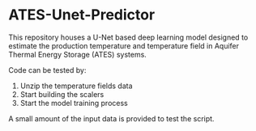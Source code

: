 # ATES-Unet-Predictor
This repository houses a U-Net based deep learning model designed to estimate the production temperature and temperature field in Aquifer Thermal Energy Storage (ATES) systems. 

Code can be tested by:
1) Unzip the temperature fields data
2) Start building the scalers
3) Start the model training process

A small amount of the input data is provided to test the script. 
